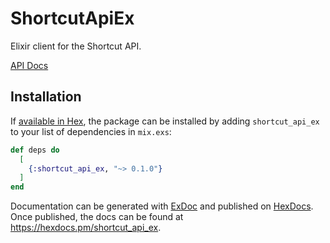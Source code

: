 # ShortcutApiEx

Elixir client for the Shortcut API.

[API Docs](https://developer.shortcut.com/api/rest/v3)

## Installation

If [available in Hex](https://hex.pm/docs/publish), the package can be installed
by adding `shortcut_api_ex` to your list of dependencies in `mix.exs`:

```elixir
def deps do
  [
    {:shortcut_api_ex, "~> 0.1.0"}
  ]
end
```

Documentation can be generated with [ExDoc](https://github.com/elixir-lang/ex_doc)
and published on [HexDocs](https://hexdocs.pm). Once published, the docs can
be found at <https://hexdocs.pm/shortcut_api_ex>.
